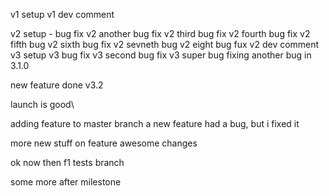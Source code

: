 v1 setup
v1 dev comment

v2 setup - bug fix
v2 another bug fix
v2 third bug fix
v2 fourth bug fix
v2 fifth bug
v2 sixth bug fix
v2 sevneth bug
v2 eight bug fux
v2 dev comment
v3 setup
v3 bug fix
v3 second bug fix
v3 super bug
fixing another bug in 3.1.0

new feature done v3.2

launch is good\

adding feature to master branch
a new feature
had a bug, but i fixed it


more new stuff on feature
awesome
changes

ok now then
f1 tests branch

some more after milestone
